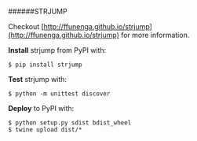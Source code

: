 ######STRJUMP

Checkout [http://ffunenga.github.io/strjump](http://ffunenga.github.io/strjump) for more information.

**Install** strjump from PyPI with:
```
$ pip install strjump
```

**Test** strjump with:

```
$ python -m unittest discover
```

**Deploy** to PyPI with:

```
$ python setup.py sdist bdist_wheel
$ twine upload dist/*
```
